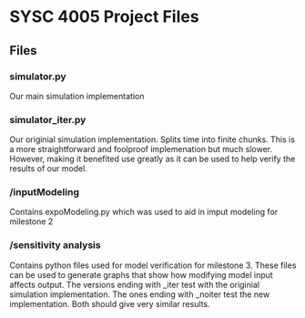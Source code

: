 # SYSC 4005 Project Files

## Files

### simulator.py
Our main simulation implementation

### simulator_iter.py
Our originial simulation implementation. Splits time into finite chunks. This is a more straightforward and foolproof implemenation but much slower. However, making it benefited use greatly as it can be used to help verify the results of our model.

### /inputModeling
Contains expoModeling.py which was used to aid in imput modeling for milestone 2

### /sensitivity analysis
Contains python files used for model verification for milestone 3. These files can be used to generate graphs that show how modifying model input affects output. The versions ending with _iter test with the originial simulation implementation. The ones ending with _noiter test the new implementation. Both should give very similar results.
